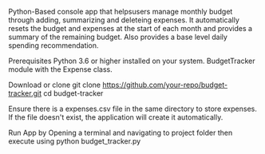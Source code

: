Python-Based console app that helpsusers manage monthly budget through adding, summarizing and deleteing expenses.
It automatically resets the budget and expenses at the start of each month and provides a summary of the remaining budget.
Also provides a base level daily spending recommendation.

Prerequisites
Python 3.6 or higher installed on your system.
BudgetTracker module with the Expense class.

Download or clone
git clone https://github.com/your-repo/budget-tracker.git
cd budget-tracker

Ensure there is a expenses.csv file in the same directory to store expenses. If the file doesn't exist, the application will create it automatically.

Run App by
  Opening a terminal and navigating to project folder
  then execute using 
    python budget_tracker.py


